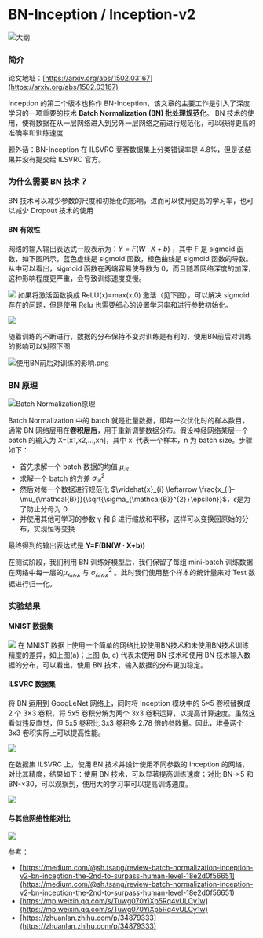 # BN-Inception / Inception-v2
![大纲](https://cdn.nlark.com/yuque/0/2020/png/653487/1580196109771-75b7b945-1a6b-4666-9ae6-5c7de34ad3e6.png)

### 简介

论文地址：[https://arxiv.org/abs/1502.03167](https://arxiv.org/abs/1502.03167)

Inception 的第二个版本也称作  BN-Inception，该文章的主要工作是引入了深度学习的一项重要的技术 **Batch Normalization (BN) 批处理规范化**。
BN 技术的使用，使得数据在从一层网络进入到另外一层网络之前进行规范化，可以获得更高的准确率和训练速度

题外话：BN-Inception 在 ILSVRC 竞赛数据集上分类错误率是 4.8%，但是该结果并没有提交给 ILSVRC 官方。

### 为什么需要 BN 技术？

BN 技术可以减少参数的尺度和初始化的影响，进而可以使用更高的学习率，也可以减少 Dropout 技术的使用

#### BN 有效性

网络的输入输出表达式一般表示为：$Y=F(W·X+b)$ ，其中 F 是 sigmoid 函数，如下图所示，蓝色虚线是 sigmoid 函数，橙色曲线是 sigmoid 函数的导数。从中可以看出，sigmoid 函数在两端容易使导数为 0，而且随着网络深度的加深，这种影响程度更严重，会导致训练速度变慢。

![](https://cdn.nlark.com/yuque/0/2020/png/653487/1580193762618-7d8b1370-fbf1-4b14-91ba-41da35867a27.png)
如果将激活函数换成 ReLU(x)=max(x,0) 激活（见下图），可以解决 sigmoid 存在的问题，但是使用 Relu 也需要细心的设置学习率和进行参数初始化。


![](https://cdn.nlark.com/yuque/0/2020/png/653487/1580194025644-05e3d94d-e2b3-455c-ae1e-8e1bac63d220.png)

随着训练的不断进行，数据的分布保持不变对训练是有利的，使用BN前后对训练的影响可以对照下图

![使用BN前后对训练的影响.png](https://cdn.nlark.com/yuque/0/2020/png/653487/1580194353960-d0c13e56-73d7-44fb-8718-2956ea7747fd.png)

### BN 原理

![Batch Normalization原理](https://cdn.nlark.com/yuque/0/2020/png/653487/1580194628611-3f9e89cf-5d40-460b-bd26-ea4c80ec3e94.png)

Batch Normalization  中的 batch 就是批量数据，即每一次优化时的样本数目，通常 BN 网络层用在**卷积层后**，用于重新调整数据分布。假设神经网络某层一个 batch 的输入为 X=[x1,x2,...,xn]，其中 xi 代表一个样本，n 为 batch size。步骤如下：

- 首先求解一个 batch 数据的均值 $\mu_{\mathcal{B}}$
- 求解一个 batch 的方差 $\sigma_{\mathcal{B}}^{2}$
- 然后对每一个数据进行规范化 $\widehat{x}_{i} \leftarrow \frac{x_{i}-\mu_{\mathcal{B}}}{\sqrt{\sigma_{\mathcal{B}}^{2}+\epsilon}}$$，$$\epsilon$是为了防止分母为 0
- 并使用其他可学习的参数 γ 和 β 进行缩放和平移，这样可以变换回原始的分布，实现恒等变换



最终得到的输出表达式是 **Y=F(BN(W ⋅ X+b))**

在测试阶段，我们利用 BN 训练好模型后，我们保留了每组 mini-batch 训练数据在网络中每一层的$\mu_{\mathcal{batch}}$  与 $\sigma_{\mathcal{batch}}^{2}$ 。此时我们使用整个样本的统计量来对 Test 数据进行归一化。

### 实验结果
#### MNIST 数据集
![](https://cdn.nlark.com/yuque/0/2020/png/653487/1580196139481-56130c6d-a4b7-40ae-a761-90de375b4160.png)
在 MNIST 数据上使用一个简单的网络比较使用BN技术和未使用BN技术训练精度的差异，如上图(a)；上图 (b, c) 代表未使用 BN 技术和使用 BN 技术输入数据的分布，可以看出，使用 BN 技术，输入数据的分布更加稳定。

#### ILSVRC 数据集 

将 BN 运用到 GoogLeNet 网络上，同时将 Inception 模块中的 5×5 卷积替换成 2 个 3×3 卷积，将 5x5 卷积分解为两个 3x3 卷积运算，以提高计算速度。虽然这看似违反直觉，但 5x5 卷积比 3x3 卷积多 2.78 倍的参数量。因此，堆叠两个 3x3 卷积实际上可以提高性能。

![](https://cdn.nlark.com/yuque/0/2020/jpeg/653487/1580197332006-2f346b00-f75e-4e15-8f22-054a145958ac.jpeg)

在数据集 ILSVRC 上，使用 BN 技术并设计使用不同参数的 Inception 的网络，对比其精度，结果如下：使用 BN 技术，可以显著提高训练速度；对比 BN-×5 和 BN-×30，可以观察到，使用大的学习率可以提高训练速度。

![](https://cdn.nlark.com/yuque/0/2020/png/653487/1580197792197-e3d02b45-dddd-4969-8f46-a7976dc5aae0.png)
#### 与其他网络性能对比

![](https://cdn.nlark.com/yuque/0/2020/png/653487/1580198497421-9d4e1f26-0d1e-4324-a9f8-973e9f42b1de.png)

参考：

- [https://medium.com/@sh.tsang/review-batch-normalization-inception-v2-bn-inception-the-2nd-to-surpass-human-level-18e2d0f56651](https://medium.com/@sh.tsang/review-batch-normalization-inception-v2-bn-inception-the-2nd-to-surpass-human-level-18e2d0f56651)
- [https://mp.weixin.qq.com/s/Tuwg070YiXp5Rq4vULCy1w](https://mp.weixin.qq.com/s/Tuwg070YiXp5Rq4vULCy1w)
- [https://zhuanlan.zhihu.com/p/34879333](https://zhuanlan.zhihu.com/p/34879333)